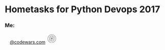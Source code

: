 # Hometasks for Python Devops 2017

### Me:
&nbsp;&nbsp;&nbsp;&nbsp;[@codewars.com](https://www.codewars.com/users/sunofsparda) [<img src="icons/codewars32.png">](https://www.codewars.com/users/sunofsparda)
